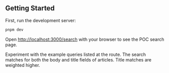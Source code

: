 ## Getting Started

First, run the development server:

```bash
pnpm dev
```

Open [http://localhost:3000/search](http://localhost:3000/search) with your browser to see the POC search page.

Experiment with the example queries listed at the route. The search matches for both the body and title fields of articles. Title matches are weighted higher.



